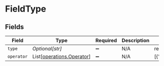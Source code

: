 # FieldType


## Fields

| Field                                                            | Type                                                             | Required                                                         | Description                                                      | Example                                                          |
| ---------------------------------------------------------------- | ---------------------------------------------------------------- | ---------------------------------------------------------------- | ---------------------------------------------------------------- | ---------------------------------------------------------------- |
| `type`                                                           | *Optional[str]*                                                  | :heavy_minus_sign:                                               | N/A                                                              | resolution                                                       |
| `operator`                                                       | List[[operations.Operator](../../models/operations/operator.md)] | :heavy_minus_sign:                                               | N/A                                                              | [{"key":"=","title":"is"}]                                       |